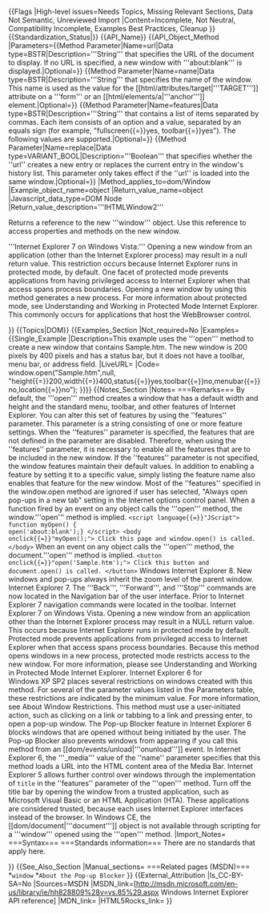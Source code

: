 {{Flags
|High-level issues=Needs Topics, Missing Relevant Sections, Data Not Semantic, Unreviewed Import
|Content=Incomplete, Not Neutral, Compatibility Incomplete, Examples Best Practices, Cleanup
}}
{{Standardization_Status|}}
{{API_Name}}
{{API_Object_Method
|Parameters={{Method Parameter|Name=url|Data type=BSTR|Description='''String''' that specifies the URL of the document to display. If no URL is specified, a new window with '''about:blank''' is displayed.|Optional=}}
{{Method Parameter|Name=name|Data type=BSTR|Description='''String''' that specifies the name of the window. This name is used as the value for the [[html/attributes/target|'''TARGET''']] attribute on a '''form''' or an [[html/elements/a|'''anchor''']] element.|Optional=}}
{{Method Parameter|Name=features|Data type=BSTR|Description='''String''' that contains a list of items separated by commas. Each item consists of an option and a value, separated by an equals sign (for example, "fullscreen{{=}}yes, toolbar{{=}}yes"). The following values are supported.|Optional=}}
{{Method Parameter|Name=replace|Data type=VARIANT_BOOL|Description='''Boolean''' that specifies whether the ''url'' creates a new entry or replaces the current entry in the window's history list. This parameter only takes effect if the ''url'' is loaded into the same window.|Optional=}}
|Method_applies_to=dom/Window
|Example_object_name=object
|Return_value_name=object
|Javascript_data_type=DOM Node
|Return_value_description='''IHTMLWindow2'''

Returns a reference to the new
'''window''' object. Use this
reference to access properties and methods on the new window.

'''Internet Explorer 7 on Windows Vista:''' Opening a new window from an application (other than the Internet Explorer process) may result in a null return value. This restriction occurs because Internet Explorer runs in protected mode, by default. One facet of protected mode prevents applications from having privileged access to Internet Explorer when that access spans process boundaries. Opening a new window by using this method generates a new process. For more information about protected mode, see Understanding and Working in Protected Mode Internet Explorer. This commonly occurs for applications that host the WebBrowser control.


}}
{{Topics|DOM}}
{{Examples_Section
|Not_required=No
|Examples={{Single_Example
|Description=This example uses the '''open''' method to create a new window that contains Sample.htm. The new window is 200 pixels by 400 pixels and has a status bar, but it does not have a toolbar, menu bar, or address field.
|LiveURL=
|Code=
window.open("Sample.htm",null,
    "height{{=}}200,width{{=}}400,status{{=}}yes,toolbar{{=}}no,menubar{{=}}no,location{{=}}no");
}}}}
{{Notes_Section
|Notes=
===Remarks===
By default, the '''open''' method creates a window that has a default width and height and the standard menu, toolbar, and other features of Internet Explorer. You can alter this set of features by using the ''features'' parameter. This parameter is a string consisting of one or more feature settings.
When the ''features'' parameter is specified, the features that are not defined in the parameter are disabled. Therefore, when using the ''features'' parameter, it is necessary to enable all the features that are to be included in the new window. If the ''features'' parameter is not specified, the window features maintain their default values. In addition to enabling a feature by setting it to a specific value, simply listing the feature name also enables that feature for the new window. Most of the ''features'' specified in the window.open method are ignored if user has selected, "Always open pop-ups in a new tab" setting in the Internet options control panel.
When a function fired by an event on any object calls the
'''open''' method, the window.'''open''' method is implied.
 <code>&lt;script language{{=}}"JScript"&gt;
 function myOpen() {
     open('about:blank');}
 &lt;/script&gt;
 &lt;body onclick{{=}}"myOpen();"&gt;
 Click this page and window.open() is called.
 &lt;/body&gt;</code>
When an event on any
object calls the '''open''' method, the
document.'''open''' method is implied.
 <code>&lt;button onclick{{=}}"open('Sample.htm');"&gt;
 Click this button and document.open() is called.
 &lt;/button&gt;</code>
Windows Internet Explorer 8. New windows and pop-ups always inherit the zoom level of the parent window.
Internet Explorer 7. The '''Back''', '''Forward''', and '''Stop''' commands are now located in the Navigation bar of the user interface.  Prior to Internet Explorer 7 navigation commands were located in the toolbar.
Internet Explorer 7 on Windows Vista. Opening a new window from an application other than the Internet Explorer process may result in a NULL return value.  This occurs because Internet Explorer runs in protected mode by default. Protected mode prevents applications from privileged access to Internet Explorer when that access spans process boundaries. Because this method opens windows in a new process, protected mode restricts access to the new window. For more information, please see Understanding and Working in Protected Mode Internet Explorer.
Internet Explorer 6 for Windows XP SP2 places several restrictions on windows created with this method. For several of the parameter values listed in the Parameters table, these restrictions are indicated by the minimum value. For more information, see About Window Restrictions.
This method must use a user-initiated action, such as clicking on a link or tabbing to a link and pressing enter, to open a pop-up window. The Pop-up Blocker feature in Internet Explorer 6 blocks windows that are opened without being initiated by the user. The Pop-up Blocker also prevents windows from appearing if you call this method from an [[dom/events/unload|'''onunload''']] event.
In Internet Explorer 6, the '''_media''' value of the ''name'' parameter specifies that this method loads a URL into the HTML content area of the Media Bar.
Internet Explorer 5 allows further control over windows through the implementation of <code>title</code> in the ''features'' parameter of the '''open''' method. Turn off the title bar by opening the window from a trusted application, such as Microsoft Visual Basic or an HTML Application (HTA). These applications are considered trusted, because each uses Internet Explorer interfaces instead of the browser.
In Windows CE, the [[dom/document|'''document''']] object is not available through scripting for a '''window''' opened using the '''open''' method.
|Import_Notes=
===Syntax===
===Standards information===
There are no standards that apply here.

}}
{{See_Also_Section
|Manual_sections=
===Related pages (MSDN)===
*<code>window</code>
*<code>About the Pop-up Blocker</code>
}}
{{External_Attribution
|Is_CC-BY-SA=No
|Sources=MSDN
|MSDN_link=[http://msdn.microsoft.com/en-us/library/ie/hh828809%28v=vs.85%29.aspx Windows Internet Explorer API reference]
|MDN_link=
|HTML5Rocks_link=
}}